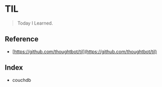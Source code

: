 # TIL

> Today I Learned.

## Reference

- [https://github.com/thoughtbot/til](https://github.com/thoughtbot/til)

## Index

- couchdb